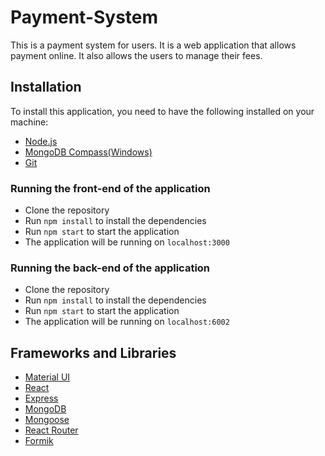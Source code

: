 # Payment-System

This is a payment system for users. It is a web application that allows payment online. It also allows the users to manage their fees.

## Installation
To install this application, you need to have the following installed on your machine:
- [Node.js](https://nodejs.org/en/)
- [MongoDB Compass(Windows)](https://downloads.mongodb.com/compass/mongodb-compass-1.33.1-win32-x64.exe)
- [Git](https://git-scm.com/)
### Running the front-end of the application
- Clone the repository
- Run `npm install` to install the dependencies
- Run `npm start` to start the application
- The application will be running on `localhost:3000`

### Running the back-end of the application
- Clone the repository
- Run `npm install` to install the dependencies
- Run `npm start` to start the application
- The application will be running on `localhost:6002`

## Frameworks and Libraries
- [Material UI](https://mui.com/)
- [React](https://reactjs.org/)
- [Express](https://expressjs.com/)
- [MongoDB](https://www.mongodb.com/)
- [Mongoose](https://mongoosejs.com/)
- [React Router](https://reactrouter.com/)
- [Formik](https://formik.org/)
